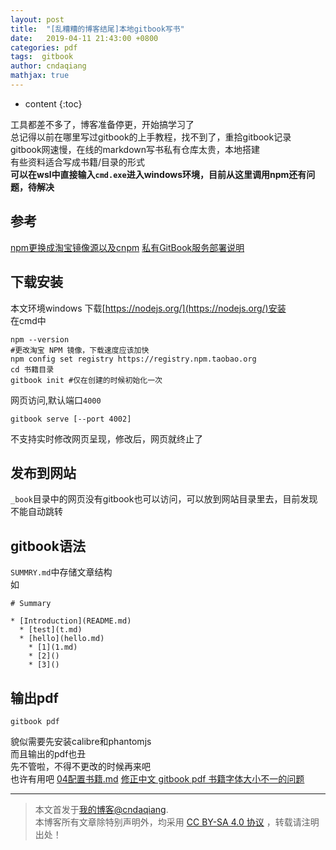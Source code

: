 ```yaml
---
layout: post
title:  "[乱糟糟的博客结尾]本地gitbook写书"
date:   2019-04-11 21:43:00 +0800
categories: pdf
tags:  gitbook
author: cndaqiang
mathjax: true
---
```

* content
{:toc}


工具都差不多了，博客准备停更，开始搞学习了<br>
总记得以前在哪里写过gitbook的上手教程，找不到了，重拾gitbook记录<br>
gitbook网速慢，在线的markdown写书私有仓库太贵，本地搭建<br>
有些资料适合写成书籍/目录的形式<br>
**可以在wsl中直接输入`cmd.exe`进入windows环境，目前从这里调用npm还有问题，待解决**





## 参考

[npm更换成淘宝镜像源以及cnpm](https://www.jianshu.com/p/fae87fef8ad0)
[私有GitBook服务部署说明](https://www.jianshu.com/p/a109b2baa519)


## 下载安装
本文环境windows
下载[https://nodejs.org/](https://nodejs.org/)安装
<br>在cmd中
```
npm --version
#更改淘宝 NPM 镜像，下载速度应该加快
npm config set registry https://registry.npm.taobao.org
cd 书籍目录
gitbook init #仅在创建的时候初始化一次
```
网页访问,默认端口`4000`
```
gitbook serve [--port 4002]
```

不支持实时修改网页呈现，修改后，网页就终止了


## 发布到网站
`_book`目录中的网页没有gitbook也可以访问，可以放到网站目录里去，目前发现不能自动跳转


## gitbook语法
`SUMMRY.md`中存储文章结构<br>
如
```
# Summary

* [Introduction](README.md)
  * [test](t.md)
  * [hello](hello.md)
    * [1](1.md)
    * [2]()
    * [3]()
```

## 输出pdf
```
gitbook pdf
```
貌似需要先安装calibre和phantomjs<br>
而且输出的pdf也丑<br>
先不管啦，不得不更改的时候再来吧<br>
也许有用吧
[04配置书籍.md](https://github.com/zhilidali/gitbook/blob/master/04%E9%85%8D%E7%BD%AE%E4%B9%A6%E7%B1%8D.md)
[修正中文 gitbook pdf 书籍字体大小不一的问题](https://www.chenwang.net/2016/01/20/gitbook-中文书籍生成pdf的方法，修正中文字体大小不一的/)



------
>本文首发于[我的博客@cndaqiang](https://cndaqiang.github.io/).<br>
>本博客所有文章除特别声明外，均采用 [CC BY-SA 4.0 协议](https://creativecommons.org/licenses/by-sa/4.0/deed.zh) ，转载请注明出处！
